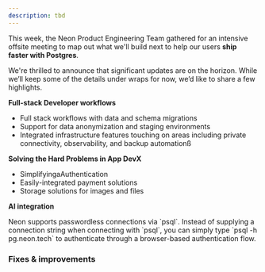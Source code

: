 ```yaml
---
description: tbd
---
```


This week, the Neon Product Engineering Team gathered for an intensive offsite meeting to map out what we'll build next to help our users **ship faster with Postgres**.

We're thrilled to announce that significant updates are on the horizon. While we’ll keep some of the details under wraps for now, we’d like to share a few highlights.

**Full-stack Developer workflows**

- Full stack workflows with data and schema migrations
- Support for data anonymization and staging environments
- Integrated infrastructure features touching on areas including private connectivity, observability, and backup automationß

**Solving the Hard Problems in App DevX**

- SimplifyingaAuthentication
- Easily-integrated payment solutions 
- Storage solutions for images and files

**AI integration**



<Admonition type="tip" title="Did you know?">
Neon supports passwordless connections via `psql`. Instead of supplying a connection string when connecting with `psql`, you can simply type `psql -h pg.neon.tech` to authenticate through a browser-based authentication flow.
</Admonition>

### Fixes & improvements
